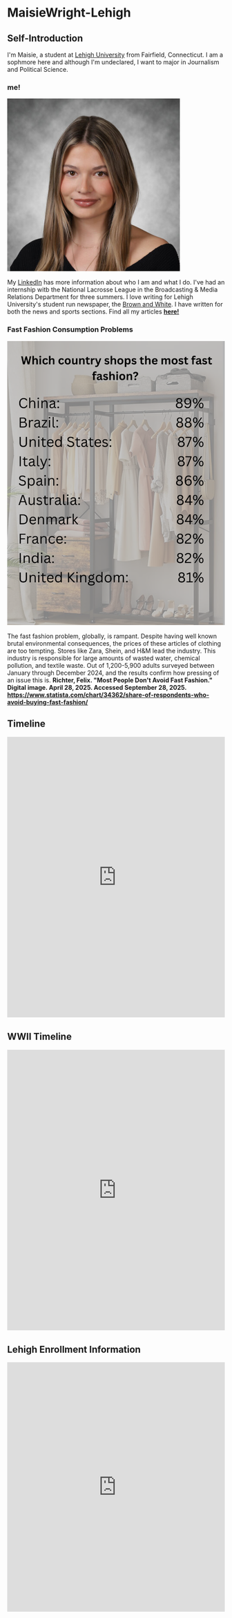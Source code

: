 # MaisieWright-Lehigh

## Self-Introduction 

I'm Maisie, a student at [Lehigh University](https://www2.lehigh.edu/) from Fairfield, Connecticut. I am a sophmore here and although I'm undeclared, I want to major in Journalism and Political Science. 

### me!
![me](https://github.com/MaisieWright-Lehigh/MaisieWright-Lehigh/blob/main/vantine_linked_in_2754145.jpg?raw=true)

My [LinkedIn](https://www.linkedin.com/in/maisie-wright-666190307/) has more information about who I am and what I do. I've had an internship witb the National Lacrosse League in the Broadcasting & Media Relations Department for three summers. I love writing for Lehigh University's student run newspaper, the [Brown and White](https://thebrownandwhite.com/sports/). I have written for both the news and sports sections. Find all my articles [**here!**](https://thebrownandwhite.com/author/maw728/)

### Fast Fashion Consumption Problems
![infographic](https://github.com/MaisieWright-Lehigh/MaisieWright-Lehigh/blob/main/fast%20fashion%20info%20.png?raw=true)

The fast fashion problem, globally, is rampant. Despite having well known brutal environmental consequences, the prices of these articles of clothing are too tempting. Stores like Zara, Shein, and H&M lead the industry. This industry is responsible for large amounts of wasted water, chemical pollution, and textile waste. 
Out of 1,200-5,900 adults surveyed between January through December 2024, and the results confirm how pressing of an issue this is. 
**Richter, Felix. "Most People Don't Avoid Fast Fashion." Digital image. April 28, 2025. Accessed September 28, 2025. https://www.statista.com/chart/34362/share-of-respondents-who-avoid-buying-fast-fashion/**

## Timeline

<iframe src='https://cdn.knightlab.com/libs/timeline3/latest/embed/index.html?source=v2%3A2PACX-1vT9gT3A7Qitw7KnsMUvSBm-dCsRH3PtAfOBbK8BCe-99WSEhSBS1T6k5J9yZ3jsR_nWefCgbsYxPUuF&font=Default&lang=en&initial_zoom=2&width=100%25&height=650' width='100%' height='650' webkitallowfullscreen mozallowfullscreen allowfullscreen frameborder='0'></iframe>

## WWII Timeline

<iframe src='https://cdn.knightlab.com/libs/timeline3/latest/embed/index.html?source=v2%3A2PACX-1vR9TL57BCxoo8x3G5j5hB7mggmXMbgRADgVK11Cvzc3ZgB04sappmnZF-axAWSEIwLmNPpanhZX5WKA&font=Default&lang=en&initial_zoom=2&width=100%25&height=650' width='100%' height='650' webkitallowfullscreen mozallowfullscreen allowfullscreen frameborder='0'></iframe>

## Lehigh Enrollment Information 

<iframe title="2020 Lehigh University College Enrollment" aria-label="Pie Chart" id="datawrapper-chart-zEXa3" src="https://datawrapper.dwcdn.net/zEXa3/1/" scrolling="no" frameborder="0" style="width: 0; min-width: 100% !important; border: none;" height="578" data-external="1"></iframe><script type="text/javascript">window.addEventListener("message",function(a){if(void 0!==a.data["datawrapper-height"]){var e=document.querySelectorAll("iframe");for(var t in a.data["datawrapper-height"])for(var r,i=0;r=e[i];i++)if(r.contentWindow===a.source){var d=a.data["datawrapper-height"][t]+"px";r.style.height=d}}});</script> 
